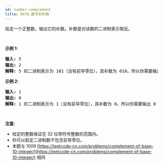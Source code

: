 ```yaml
---
id: number-complement
title: 0476.数字的补数
---
```

给定一个正整数，输出它的补数。补数是对该数的二进制表示取反。

 

**示例 1:**


<pre><strong>输入:</strong> 5<br/><strong>输出:</strong> 2<br/><strong>解释:</strong> 5 的二进制表示为 101（没有前导零位），其补数为 010。所以你需要输出 2 。<br/></pre>

**示例 2:**


<pre><strong>输入:</strong> 1<br/><strong>输出:</strong> 0<br/><strong>解释:</strong> 1 的二进制表示为 1（没有前导零位），其补数为 0。所以你需要输出 0 。<br/></pre>

 

**注意:**

- 给定的整数保证在 32 位带符号整数的范围内。
- 你可以假定二进制数不包含前导零位。
- 本题与 1009 [https://leetcode-cn.com/problems/complement-of-base-10-integer/](https://leetcode-cn.com/problems/complement-of-base-10-integer/) 相同